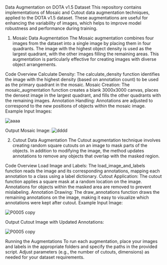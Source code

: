 Data Augmentation on DOTA v1.5 Dataset
This repository contains implementations of Mosaic and Cutout data augmentation techniques, applied to the DOTA v1.5 dataset. These augmentations are useful for enhancing the variability of images, which helps to improve model robustness and performance during training.

1. Mosaic Data Augmentation
The Mosaic augmentation combines four images from the dataset into a single image by placing them in four quadrants. The image with the highest object density is used as the largest quadrant, with the other images filling the remaining areas. This augmentation is particularly effective for creating images with diverse object arrangements.

Code Overview
Calculate Density: The calculate_density function identifies the image with the highest density (based on annotation count) to be used as the primary quadrant in the mosaic.
Mosaic Creation: The mosaic_augmentation function creates a blank 3000x3000 canvas, places the densest image in the largest quadrant, and fills the other quadrants with the remaining images.
Annotation Handling: Annotations are adjusted to correspond to the new positions of objects within the mosaic image.
Example
Input Images:

![aaaa](https://github.com/user-attachments/assets/0e8a641f-a4db-4361-8205-505a9460dcdc)


Output Mosaic Image:
![dddd](https://github.com/user-attachments/assets/7178c623-8026-4a33-9566-b31ba17e70bc)





2. Cutout Data Augmentation
The Cutout augmentation technique involves creating random square cutouts on an image to mask parts of the objects. In addition to modifying the image, the method updates annotations to remove any objects that overlap with the masked region.

Code Overview
Load Image and Labels: The load_image_and_labels function reads the image and its corresponding annotations, mapping each annotation to a class using a label dictionary.
Cutout Application: The cutout function applies a square mask at a random location on the image. Annotations for objects within the masked area are removed to prevent mislabeling.
Annotation Drawing: The draw_annotations function draws the remaining annotations on the image, making it easy to visualize which annotations were kept after cutout.
Example
Input Image:

![P0005 copy](https://github.com/user-attachments/assets/64a5d6d3-1f39-4e9a-b924-4ba732297da2)


Output Cutout Image with Updated Annotations:

![P0005 copy](https://github.com/user-attachments/assets/152350b6-6bed-46a8-adee-0efd1f5c841f)

Running the Augmentations
To run each augmentation, place your images and labels in the appropriate folders and specify the paths in the provided script. Adjust parameters (e.g., the number of cutouts, dimensions) as needed for your dataset requirements.
